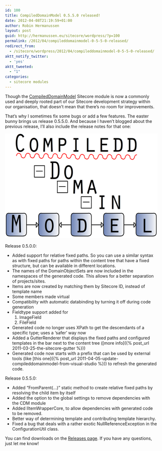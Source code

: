 ```yaml
---
id: 100
title: CompiledDomainModel 0.5.5.0 released!
date: 2012-04-08T21:19:59+01:00
author: Robin Hermanussen
layout: post
guid: http://hermanussen.eu/sitecore/wordpress/?p=100
permalink: /2012/04/compileddomainmodel-0-5-5-0-released/
redirect_from:
  - /sitecore/wordpress/2012/04/compileddomainmodel-0-5-5-0-released/
aktt_notify_twitter:
  - 'yes'
aktt_tweeted:
  - "1"
categories:
  - sitecore modules
---
```

Though the <a href="http://trac.sitecore.net/CompiledDomainModel/wiki">CompiledDomainModel</a> Sitecore module is now a commonly used and deeply rooted part of our Sitecore development strategy within our organisation, that doesn&#8217;t mean that there&#8217;s no room for improvements.

That&#8217;s why I sometimes fix some bugs or add a few features. The easter bunny brings us release 0.5.5.0. And because I haven&#8217;t blogged about the previous release, I&#8217;ll also include the release notes for that one:

<img class="alignnone" title="CompiledDomainModel logo" src="/wp-content/static/cdm.png" alt="" width="563" height="346" /> 

Release 0.5.0.0:

  * Added support for relative fixed paths. So you can use a similar syntax as with fixed paths for paths within the content tree that have a fixed structure, but can be available in different locations.
  * The names of the DomainObjectSets are now included in the namespaces of the generated code. This allows for a better separation of projects/sites.
  * Items are now created by matching them by Sitecore ID, instead of template name
  * Some members made virtual
  * Compatibility with automatic databinding by turning it off during code generation
  * Fieldtype support added for 
      1. ImageField
      2. FileField
  * Generated code no longer uses XPath to get the descendants of a specific type; uses a &#8216;safer&#8217; way now
  * Added a GutterRenderer that displays the fixed paths and configured templates in the bar next to the content tree ([more info]({% post_url 2011-03-25-the-sitecore-gutter %}))
  * Generated code now starts with a prefix that can be used by external tools (like [this one]({% post_url 2011-04-05-update-compileddomainmodel-from-visual-studio %})) to refresh the generated code.

Release 0.5.5.0:

  * Added &#8220;FromParent(&#8230;)&#8221; static method to create relative fixed paths by resolving the child item by itself
  * Added the option to the global settings to remove dependencies with the CDM module
  * Added IItemWrapperCore, to allow dependencies with generated code to be removed.
  * Better way of determining template and contributing template hierarchy.
  * Fixed a bug that deals with a rather exotic NullReferenceException in the ConfigurationUtil class.

You can find downloads on the <a title="CDM releases page" href="http://trac.sitecore.net/CompiledDomainModel/wiki/Releases">Releases page</a>. If you have any questions, just let me know!